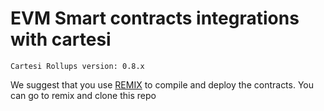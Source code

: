 # EVM Smart contracts integrations with cartesi

```
Cartesi Rollups version: 0.8.x
```

We suggest that you use [REMIX](https://remix.ethereum.org/) to compile and deploy the contracts.
You can go to remix and clone this repo

